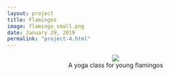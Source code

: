 ```yaml
---
layout: project
title: Flamingos
image: flamingo_small.png
date: January 29, 2019
permalink: "project-4.html"
---
```

<center><img src="{{ site.baseurl }}/files/pics/{{ page.image }}" style="max-width:70%"></center>
<center>A yoga class for young flamingos</center>

<!-- Intermodal Navigation -->
<br>
<center>
  <table>
    <thead>
      <tr>
        <a href="{{site.baseurl}}/project-3.html"><i class="fas fa-chevron-circle-left fa-3x"></i></a>
        <a href="{{site.baseurl}}/project-5.html"><i class="fas fa-chevron-circle-right fa-3x"></i></a>
      </tr>
    </thead>
  </table>
</center>
